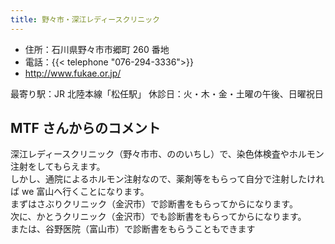 ```yaml
---
title: 野々市・深江レディースクリニック
---
```


- 住所：石川県野々市市郷町 260 番地
- 電話：{{< telephone "076-294-3336">}}
- <http://www.fukae.or.jp/>

最寄り駅：JR 北陸本線「松任駅」
休診日：火・木・金・土曜の午後、日曜祝日

## MTF さんからのコメント

深江レディースクリニック（野々市市、ののいちし）で、染色体検査やホルモン注射をしてもらえます。  
しかし、通院によるホルモン注射なので、薬剤等をもらって自分で注射したければ we 富山へ行くことになります。  
まずはさぶりクリニック（金沢市）で診断書をもらってからになります。  
次に、かとうクリニック（金沢市）でも診断書をもらってからになります。  
または、谷野医院（富山市）で診断書をもらうこともできます
